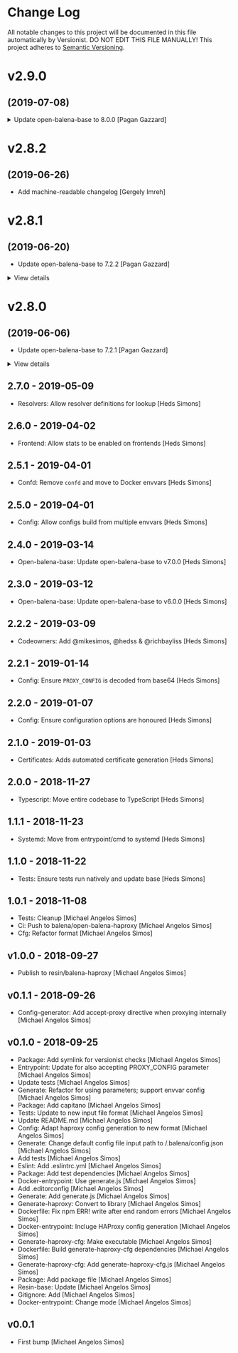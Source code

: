 # Change Log

All notable changes to this project will be documented in this file
automatically by Versionist. DO NOT EDIT THIS FILE MANUALLY!
This project adheres to [Semantic Versioning](http://semver.org/).

# v2.9.0
## (2019-07-08)


<details>
<summary> Update open-balena-base to 8.0.0 [Pagan Gazzard] </summary>

> ## open-balena-base-8.0.0
> ### (2019-07-08)
> 
> * Upgrade to debian buster [Pagan Gazzard]
</details>

# v2.8.2
## (2019-06-26)

* Add machine-readable changelog [Gergely Imreh]

# v2.8.1
## (2019-06-20)

* Update open-balena-base to 7.2.2 [Pagan Gazzard]

<details>
<summary> View details </summary>

## open-balena-base-7.2.2
### (2019-06-19)

* systemd: move StartLimitIntervalSec to proper conf section [Matthew McGinn]
</details>

# v2.8.0
## (2019-06-06)

* Update open-balena-base to 7.2.1 [Pagan Gazzard]

<details>
<summary> View details </summary>

## open-balena-base-7.2.1
### (2019-06-03)

* Fix adding htoprc [Pagan Gazzard]

## open-balena-base-7.2.0
### (2019-05-29)

* Add default htop settings to hide threads and use a tree view [Pagan Gazzard]

## open-balena-base-7.1.0
### (2019-05-29)

* Update nodejs to 10.16.0 and npm to 6.9.0 [Pagan Gazzard]

## open-balena-base-7.0.2
### (2019-05-06)

* Disable the apt daily timer [Pagan Gazzard]

## open-balena-base-7.0.1
### (2019-05-06)

* Disable start limit for confd.service [Pagan Gazzard]
</details>

## 2.7.0 - 2019-05-09

* Resolvers: Allow resolver definitions for lookup [Heds Simons]

## 2.6.0 - 2019-04-02

* Frontend: Allow stats to be enabled on frontends [Heds Simons]

## 2.5.1 - 2019-04-01

* Confd: Remove `confd` and move to Docker envvars [Heds Simons]

## 2.5.0 - 2019-04-01

* Config: Allow configs build from multiple envvars [Heds Simons]

## 2.4.0 - 2019-03-14

* Open-balena-base: Update open-balena-base to v7.0.0 [Heds Simons]

## 2.3.0 - 2019-03-12

* Open-balena-base: Update open-balena-base to v6.0.0 [Heds Simons]

## 2.2.2 - 2019-03-09

* Codeowners: Add @mikesimos, @hedss & @richbayliss [Heds Simons]

## 2.2.1 - 2019-01-14

* Config: Ensure `PROXY_CONFIG` is decoded from base64 [Heds Simons]

## 2.2.0 - 2019-01-07

* Config: Ensure configuration options are honoured [Heds Simons]

## 2.1.0 - 2019-01-03

* Certificates: Adds automated certificate generation [Heds Simons]

## 2.0.0 - 2018-11-27

* Typescript: Move entire codebase to TypeScript [Heds Simons]

## 1.1.1 - 2018-11-23

* Systemd: Move from entrypoint/cmd to systemd [Heds Simons]

## 1.1.0 - 2018-11-22

* Tests: Ensure tests run natively and update base [Heds Simons]

## 1.0.1 - 2018-11-08

* Tests: Cleanup [Michael Angelos Simos]
* Ci: Push to balena/open-balena-haproxy [Michael Angelos Simos]
* Cfg: Refactor format [Michael Angelos Simos]

## v1.0.0 - 2018-09-27

* Publish to resin/balena-haproxy [Michael Angelos Simos]

## v0.1.1 - 2018-09-26

* Config-generator: Add accept-proxy directive when proxying internally [Michael Angelos Simos]

## v0.1.0 - 2018-09-25

* Package: Add symlink for versionist checks [Michael Angelos Simos]
* Entrypoint: Update for also accepting PROXY_CONFIG parameter [Michael Angelos Simos]
* Update tests [Michael Angelos Simos]
* Generate: Refactor for using parameters; support envvar config [Michael Angelos Simos]
* Package: Add capitano [Michael Angelos Simos]
* Tests: Update to new input file format [Michael Angelos Simos]
* Update README.md [Michael Angelos Simos]
* Config: Adapt haproxy config generation to new format [Michael Angelos Simos]
* Generate: Change default config file input path to /.balena/config.json [Michael Angelos Simos]
* Add tests [Michael Angelos Simos]
* Eslint: Add .eslintrc.yml [Michael Angelos Simos]
* Package: Add test dependencies [Michael Angelos Simos]
* Docker-entrypoint: Use generate.js [Michael Angelos Simos]
* Add .editorconfig [Michael Angelos Simos]
* Generate: Add generate.js [Michael Angelos Simos]
* Generate-haproxy: Convert to library [Michael Angelos Simos]
* Dockerfile: Fix npm ERR! write after end random errors [Michael Angelos Simos]
* Docker-entrypoint: Incluge HAProxy config generation [Michael Angelos Simos]
* Generate-haproxy-cfg: Make executable [Michael Angelos Simos]
* Dockerfile: Build generate-haproxy-cfg dependencies [Michael Angelos Simos]
* Generate-haproxy-cfg: Add generate-haproxy-cfg.js [Michael Angelos Simos]
* Package: Add package file [Michael Angelos Simos]
* Resin-base: Update [Michael Angelos Simos]
* Gitignore: Add [Michael Angelos Simos]
* Docker-entrypoint: Change mode [Michael Angelos Simos]

## v0.0.1

* First bump [Michael Angelos Simos]
